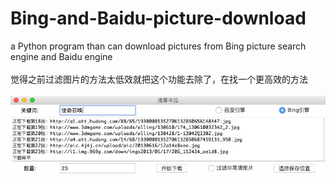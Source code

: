 # Bing-and-Baidu-picture-download
a Python program than can download pictures from Bing picture search engine and Baidu engine<br><br>
    觉得之前过滤图片的方法太低效就把这个功能去除了，在找一个更高效的方法<br><br>
![1](https://github.com/Dengqlbq/Bing-and-Baidu-picture-download/raw/master/1.png)
